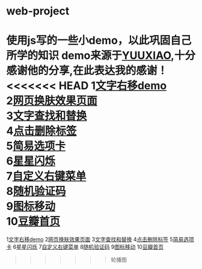 # web-project
使用js写的一些小demo，以此巩固自己所学的知识
demo来源于[YUUXIAO](https://github.com/YUUXIAO),十分感谢他的分享,在此表达我的感谢！
<<<<<<< HEAD
1[文字右移demo](https://readream.github.io/web-project/文字右移/index.html)  
2[网页换肤效果页面](https://readream.github.io/web-project/网页换肤/index.html)  
3[文字查找和替换](https://readream.github.io/web-project/文字查找和替换/index.html)  
4[点击删除标签](https://readream.github.io/web-project/点击删除标签/index.html)  
5[简易选项卡](https://readream.github.io/web-project/简易选项卡/index.html)  
6[星星闪烁](https://readream.github.io/web-project/星星闪烁/index.html)  
7[自定义右键菜单](https://readream.github.io/web-project/自定义右键菜单/index.html)  
8[随机验证码](https://readream.github.io/web-project/随机验证码/index.html)  
9[图标移动](https://readream.github.io/web-project/图标移动/index.html)  
10[豆瓣首页](https://readream.github.io/web-project/豆瓣/main.html)  
=======
1[文字右移demo](https://readream.github.io/web-project/文字右移/index.html)
2[网页换肤效果页面](https://readream.github.io/web-project/网页换肤/index.html)
3[文字查找和替换](https://readream.github.io/web-project/文字查找和替换/index.html)
4[点击删除标签](https://readream.github.io/web-project/点击删除标签/index.html)
5[简易选项卡](https://readream.github.io/web-project/简易选项卡/index.html)
6[星星闪烁](https://readream.github.io/web-project/星星闪烁/index.html)
7[自定义右键菜单](https://readream.github.io/web-project/自定义右键菜单/index.html)
8[随机验证码](https://readream.github.io/web-project/随机验证码/index.html)
9[图标移动](https://readream.github.io/web-project/图标移动/index.html)
10[豆瓣首页](https://readream.github.io/web-project/豆瓣/main.html)
>>>>>>> 轮播图
